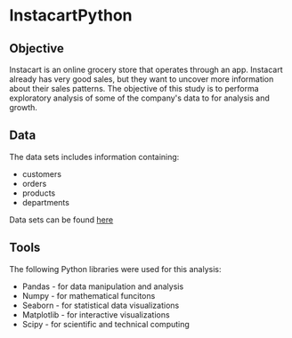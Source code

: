 # InstacartPython

## Objective

Instacart is an online grocery store that operates through an app. Instacart already has very good sales, but they want to uncover more information about their sales patterns. The objective of this study is to performa exploratory analysis of some of the company's data to for analysis and growth. 

## Data

The data sets includes information containing:
* customers
* orders
* products
* departments

Data sets can be found [here](https://s3.amazonaws.com/coach-courses-us/public/courses/data-immersion/A4/A4_Data_Assets/4.3_orders_products.zip)

## Tools

The following Python libraries were used for this analysis:
* Pandas - for data manipulation and analysis
* Numpy - for mathematical funcitons 
* Seaborn - for statistical data visualizations
* Matplotlib - for interactive visualizations
* Scipy - for scientific and technical computing
